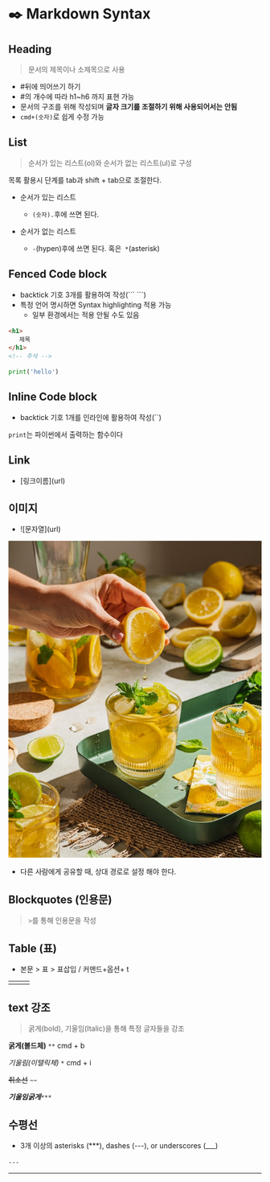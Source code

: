 # ✒️ Markdown Syntax



## Heading

> 문서의 제목이나 소제목으로 사용

- #뒤에 띄어쓰기 하기
- #의 개수에 따라 h1~h6 까지 표현 가능
- 문서의 구조를 위해 작성되며 **글자 크기를 조절하기 위해 사용되어서는 안됨**
- `cmd+(숫자)`로 쉽게 수정 가능



## List

> 순서가 있는 리스트(ol)와 순서가 없는 리스트(ul)로 구성

목록 활용시 단계를 tab과 shift + tab으로 조절한다.

- 순서가 있는 리스트
  - `(숫자).`후에 쓰면 된다.

- 순서가 없는 리스트
  - `-`(hypen)후에 쓰면 된다. 혹은` *`(asterisk)



## Fenced Code block

- backtick 기호 3개를 활용하여 작성(\``` ```)
- 특정 언어 명시하면 Syntax highlighting 적용 가능
  - 일부 환경에서는 적용 안될 수도 있음

```html
<h1>
   제목
</h1>
<!-- 주석 -->
```

```python
print('hello')
```



## Inline Code block

- backtick 기호 1개를 인라인에 활용하여 작성(``)

`print`는 파이썬에서 출력하는 함수이다



## Link

- [링크이름\](url)



## 이미지

- ![문자열\](url)

![lemon](markdown.assets/svitlana.jpg)

- 다른 사람에게 공유할 때, 상대 경로로 설정 해야 한다.



## Blockquotes (인용문)

> `>`를 통해 인용문을 작성



## Table (표)

- 본문 > 표 > 표삽입 / 커맨드+옵션+ t

|      |      |      |
| ---- | ---- | ---- |
|      |      |      |



## text 강조

> 굵게(bold), 기울임(Italic)을 통해 특정 글자들을 강조

**굵게(볼드체)** `**`  cmd + b

*기울림(이탤릭체)* `*` cmd + i

~~취소선~~ `~~`

***기울임굵게***`***`



## 수평선

- 3개 이상의 asterisks (***), dashes (---), or underscores (___)

`---`



---

